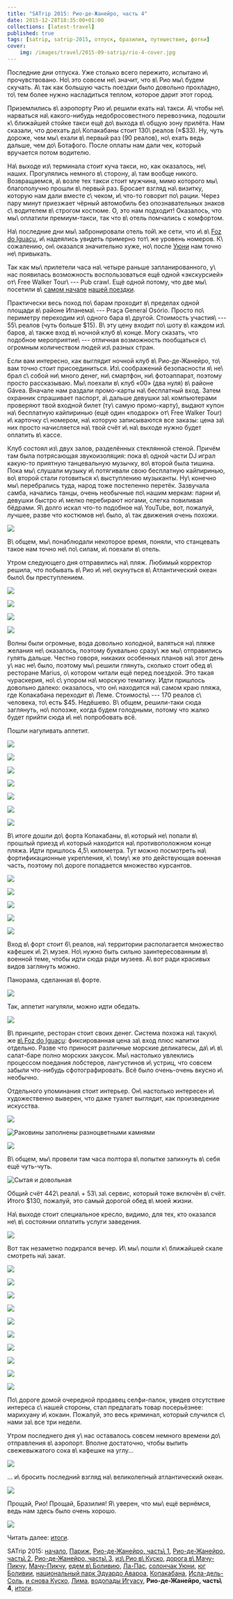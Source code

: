 ```yaml
---
title: "SATrip 2015: Рио-де-Жанейро, часть 4"
date: 2015-12-28T18:35:00+01:00
collections: [latest-travel]
published: true
tags: [satrip, satrip-2015, отпуск, бразилия, путешествие, фотки]
cover:
    img: /images/travel/2015-09-satrip/rio-4-cover.jpg
---
```


Последние дни отпуска. Уже столько всего пережито, испытано и\ прочувствовано. Но\ это совсем не\ значит, что в\ Рио
мы\ будем скучать. А\ так как большую часть поездки было довольно прохладно, то\ тем более нужно насладиться теплом,
которое дарит этот город.

<!--more-->

Приземлились в\ аэропорту Рио и\ решили ехать на\ такси. А\ чтобы не\ нарваться на\ какого-нибудь недобросовестного
перевозчика, подошли к\ ближайшей стойке такси ещё до\ выхода в\ общую зону прилёта. Нам сказали, что доехать
до\ Копакабаны стоит 130\ реалов (≈$33). Ну, чуть дороже, чем мы\ ехали в\ первый раз (90 реалов), но\ ехать ведь
дальше, чем до\ Ботафого. После оплаты нам дали чек, который вручается потом водителю.

На\ выходе из\ терминала стоит куча такси, но, как оказалось, не\ наших. Прогулялись немного в\ сторону, а\ там вообще
никого. Возвращаемся, а\ возле тех такси стоит мужчина, мимо которого мы\ благополучно прошли в\ первый раз. Бросает
взгляд на\ визитку, которую нам дали вместе с\ чеком, и\ что-то говорит по\ рации. Через пару минут приезжает чёрный
автомобиль без опознавательных знаков с\ водителем в\ строгом костюме. О, это нам подходит! Оказалось, что мы\ оплатили
премиум-такси, так что в\ отель помчались с комфортом.

На\ последние дни мы\ забронировали отель той\ же сети, что и\ в\ [Foz do Iguaçu][iguazu], и\ надеялись увидеть примерно
тот\ же уровень номеров. К\ сожалению, он\ оказался значительно хуже, но\ после [Уюни][uyuni] нам точно не\ привыкать.

Так как мы\ прилетели часа на\ четыре раньше запланированного, у\ нас появилась возможность воспользоваться ещё одной
«экскурсией» от\ Free Walker Tour\ --- Pub crawl. Ещё одной потому, что две мы\ посетили в\ [самом начале][rio-2]
[нашей поездки][rio-3].

Практически весь поход по\ барам проходит в\ пределах одной площади в\ районе Ипанема\ --- Praça General Osório. Просто
по\ периметру переходим из\ одного бара в\ другой. Стоимость участия\ --- 55\ реалов (чуть больше $15). В\ эту цену
входит по\ шоту в\ каждом из\ баров, а\ также вход в\ ночной клуб в\ конце. Могу сказать, что подобное
мероприятие\ --- отличная возможность пообщаться с\ огромным количеством людей из\ разных стран.

Если вам интересно, как выглядит ночной клуб в\ Рио-де-Жанейро, то\ вам точно стоит присоединиться. Из\ соображений
безопасности я\ не\ брал с\ собой ни\ много денег, ни\ смартфон, ни\ фотоаппарат, поэтому просто рассказываю.
Мы\ поехали в\ клуб «00» (два нуля) в\ районе Gávea. Вначале нам раздали промо-карты на\ бесплатный вход. Затем охранник
спрашивает паспорт, а\ дальше девушки за\ компьютерами проверяют твой входной билет (ту\ самую промо-карту), выдают
купон на\ бесплатную кайпиринью (ещё один «подарок» от\ Free Walker Tour) и\ карточку с\ номером, на\ которую
записываются все заказы: цена за\ них просто начисляется на\ твой счёт и\ на\ выходе нужно будет оплатить в\ кассе.

Клуб состоял из\ двух залов, разделённых стеклянной стеной. Причём там была потрясающая звукоизоляция: пока в\ одной
части DJ играл какую-то приятную танцевальную музычку, во\ второй была тишина. Пока мы\ слушали музыку и\ потягивали
свою бесплатную кайпиринью, во\ второй стали готовиться к\ выступлению музыканты. Ну\ конечно мы\ перебрались туда,
народ тоже постепенно перетёк. Зазвучала самба, начались танцы, очень необычные по\ нашим меркам: парни и\ девушки
быстро и\ мелко перебирают ногами, слегка повиливая бёдрами. Я\ долго искал что-то подобное на\ YouTube, вот, пожалуй,
лучшее, разве что костюмов не\ было, а\ так движения очень похожи.

![](https://www.youtube.com/watch?v=ayyOrd0Ac_k)

В\ общем, мы\ понаблюдали некоторое время, поняли, что станцевать такое нам точно не\ по\ силам, и\ поехали в\ отель.

Утром следующего дня отправились на\ пляж. Любимый корректор решила, что побывать в\ Рио и\ не\ окунуться
в\ Атлантический океан было\ бы преступлением.

![](/images/travel/2015-09-satrip/rio-4-beach-1.jpg)

![](/images/travel/2015-09-satrip/rio-4-beach-2.jpg)

![](/images/travel/2015-09-satrip/rio-4-beach-3.jpg)

![](/images/travel/2015-09-satrip/rio-4-beach-4.jpg)

Волны были огромные, вода довольно холодной, валяться на\ пляже желания не\ оказалось, поэтому буквально сразу\ же
мы\ отправились гулять дальше. Честно говоря, никаких особенных планов на\ этот день у\ нас не\ было, поэтому мы\ решили
глянуть, сколько стоит обед в\ ресторане Marius, о\ котором читали ещё перед поездкой. Это такая чураскерия,
но\ с\ упором на\ морскую тематику. Идти пришлось довольно далеко: оказалось, что он\ находится на\ самом краю пляжа,
где Копакабана переходит в\ Леме. Стоимость\ --- 170 реалов с\ человека, то\ есть $45. Недёшево. В\ общем, решили-таки
сюда заглянуть, но\ попозже, когда будем голодными, потому что жалко будет прийти сюда и\ не\ попробовать всё.

Пошли нагуливать аппетит.

![](/images/travel/2015-09-satrip/rio-4-walking-1.jpg)

![](/images/travel/2015-09-satrip/rio-4-walking-2.jpg)

![](/images/travel/2015-09-satrip/rio-4-walking-3.jpg)

![](/images/travel/2015-09-satrip/rio-4-walking-4.jpg)

![](/images/travel/2015-09-satrip/rio-4-walking-5.jpg)

![](/images/travel/2015-09-satrip/rio-4-walking-6.jpg)

![](/images/travel/2015-09-satrip/rio-4-walking-7.jpg)

В\ итоге дошли до\ форта Копакабаны, в\ который не\ попали в\ прошлый приезд и\ который находится на\ противоположном
конце пляжа. Идти пришлось 4,5\ километра. Тут можно посмотреть на\ фортификационные укрепления, к\ тому\ же это
действующая военная часть, поэтому по\ дороге попадается множество курсантов.

![](/images/travel/2015-09-satrip/rio-4-forte-copacabana-1.jpg)

![](/images/travel/2015-09-satrip/rio-4-forte-copacabana-2.jpg)

![](/images/travel/2015-09-satrip/rio-4-forte-copacabana-3.jpg)

![](/images/travel/2015-09-satrip/rio-4-forte-copacabana-4.jpg)

![](/images/travel/2015-09-satrip/rio-4-forte-copacabana-5.jpg)

Вход в\ форт стоит 6\ реалов, на\ территории располагается множество кафешек и\ 2\ музея. Но\ нужно быть сильно
заинтересованным в\ военной теме, чтобы идти сюда ради музеев. А\ вот ради красивых видов заглянуть можно.

Панорама, сделанная в\ форте.

![](/images/travel/2015-09-satrip/rio-4-pano.jpg)

Так, аппетит нагуляли, можно идти обедать.

![](/images/travel/2015-09-satrip/rio-4-marius.jpg)

В\ принципе, ресторан стоит своих денег. Система похожа на\ такую\ же [в\ Foz do Iguaçu][iguazu]: фиксированная цена
за\ вход плюс напитки отдельно. Разве что приносят различные морские деликатесы, да\ и\ в\ салат-баре полно морских
закусок. Мы\ настолько увлеклись процессом поедания лобстеров, лангустинов и\ устриц, что совсем забыли что-нибудь
сфотографировать. Всё было очень-очень вкусно и\ необычно.

Отдельного упоминания стоит интерьер. Он\ настолько интересен и\ художественно выверен, что даже туалет выглядит, как
произведение искусства.

![](/images/travel/2015-09-satrip/rio-4-marius-wc-1.jpg)

![Раковины заполнены разноцветными камнями](/images/travel/2015-09-satrip/rio-4-marius-wc-2.jpg)

![](/images/travel/2015-09-satrip/rio-4-marius-wc-3.jpg)

В\ общем, мы\ провели там часа полтора в\ попытке запихнуть в\ себя ещё чуть-чуть.

![Сытая и довольная](/images/travel/2015-09-satrip/rio-4-marius-happiness.jpg)

Общий счёт 442\ реала\ + 53\ за\ сервис, который тоже включён в\ счёт. Итого $130, пожалуй, это самый дорогой обед
в\ моей жизни.

На\ выходе стоит специальное кресло, видимо, для тех, кто оказался не\ в\ состоянии оплатить услуги заведения.

![](/images/travel/2015-09-satrip/rio-4-marius-chair.jpg)

Вот так незаметно подкрался вечер. И\ мы\ пошли к\ ближайшей скале смотреть на\ закат.

![](/images/travel/2015-09-satrip/rio-4-sunset-1.jpg)

![](/images/travel/2015-09-satrip/rio-4-sunset-2.jpg)

![](/images/travel/2015-09-satrip/rio-4-sunset-3.jpg)

![](/images/travel/2015-09-satrip/rio-4-sunset-4.jpg)

![](/images/travel/2015-09-satrip/rio-4-sunset-5.jpg)

![](/images/travel/2015-09-satrip/rio-4-sunset-6.jpg)

![](/images/travel/2015-09-satrip/rio-4-sunset-7.jpg)

![](/images/travel/2015-09-satrip/rio-4-sunset-8.jpg)

![](/images/travel/2015-09-satrip/rio-4-sunset-9.jpg)

![](/images/travel/2015-09-satrip/rio-4-sunset-10.jpg)

По\ дороге домой очередной продавец селфи-палок, увидев отсутствие интереса с\ нашей стороны, стал предлагать товар
посерьёзнее: марихуану и\ кокаин. Пожалуй, это весь криминал, который случился с\ нами за\ все три недели.

Утром последнего дня у\ нас оставалось совсем немного времени до\ отправления в\ аэропорт. Вполне достаточно, чтобы
выпить свежевыжатого сока в\ кафешке на углу...

![](/images/travel/2015-09-satrip/rio-4-juice.jpg)

... и\ бросить последний взгляд на\ великолепный атлантический океан.

![](/images/travel/2015-09-satrip/rio-4-ocean.jpg)

Прощай, Рио! Прощай, Бразилия! Я\ уверен, что мы\ ещё вернёмся, ведь нам здесь было очень хорошо.

![](/images/travel/2015-09-satrip/rio-4-last.jpg)

Читать далее: [итоги](/post/satrip-2015-results/).

SATrip 2015:
[начало](/post/satrip-2015-paris/),
[Париж](/post/satrip-2015-paris/),
[Рио-де-Жанейро, часть\ 1](/post/satrip-2015-rio-1/),
[Рио-де-Жанейро, часть\ 2](/post/satrip-2015-rio-2/),
[Рио-де-Жанейро, часть\ 3](/post/satrip-2015-rio-3/),
[из\ Рио в\ Куско](/post/satrip-2015-rio-to-cusco/),
[дорога в\ Мачу-Пикчу](/post/satrip-2015-road-to-machu-picchu/),
[Мачу-Пикчу](/post/satrip-2015-machu-picchu/),
[едем в\ Боливию](/post/satrip-2015-to-bolivia/),
[Ла-Пас](/post/satrip-2015-la-paz/),
[солончак Уюни](/post/satrip-2015-uyuni-salt-flats/),
[юг Боливии](/post/satrip-2015-south-of-bolivia/),
[национальный парк Эдуардо Авароа](/post/satrip-2015-bolivia-national-park/),
[Копакабана](/post/satrip-2015-copacabana/),
[Исла-дель-Соль](/post/satrip-2015-isla-del-sol/),
[и снова Куско](/post/satrip-2015-cusco-again/),
[Лима](/post/satrip-2015-lima/),
[водопады Игуасу](/post/satrip-2015-iguazu-falls),
**Рио-де-Жанейро, часть\ 4**,
[итоги](/post/satrip-2015-results/).

[iguazu]: /post/satrip-2015-iguazu-falls/
[rio-2]: /post/satrip-2015-rio-2/
[rio-3]: /post/satrip-2015-rio-3/
[uyuni]: /post/satrip-2015-uyuni-salt-flats/
